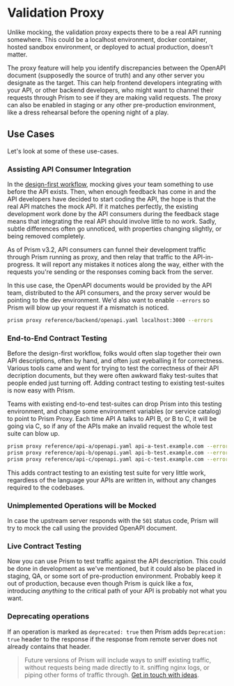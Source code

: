 # Validation Proxy

Unlike mocking, the validation proxy expects there to be a real API running somewhere. This could be a localhost environment, docker container, hosted sandbox environment, or deployed to actual production, doesn't matter.

The proxy feature will help you identify discrepancies between the OpenAPI document (supposedly the source of truth) and any other server you designate as the target. This can help frontend developers integrating with your API, or other backend developers, who might want to channel their requests through Prism to see if they are making valid requests. The proxy can also be enabled in staging or any other pre-production environment, like a dress rehearsal before the opening night of a play.

## Use Cases

Let's look at some of these use-cases.

### Assisting API Consumer Integration

In the [design-first workflow](https://stoplight.io/blog/api-design-first-vs-code-first/), mocking gives your team something to use before the API exists. Then, when enough feedback has come in and the API developers have decided to start coding the API, the hope is that the real API matches the mock API. If it matches perfectly, the existing development work done by the API consumers during the feedback stage means that integrating the real API should involve little to no work. Sadly, subtle differences often go unnoticed, with properties changing slightly, or being removed completely.

As of Prism v3.2, API consumers can funnel their development traffic through Prism running as proxy, and then relay that traffic to the API-in-progress. It will report any mistakes it notices along the way, either with the requests you're sending or the responses coming back from the server.

In this use case, the OpenAPI documents would be provided by the API team, distributed to the API consumers, and the proxy server would be pointing to the dev environment. We'd also want to enable `--errors` so Prism will blow up your request if a mismatch is noticed.

```bash
prism proxy reference/backend/openapi.yaml localhost:3000 --errors
```

### End-to-End Contract Testing

Before the design-first workflow, folks would often slap together their own API descriptions, often by hand, and often just eyeballing it for correctness. Various tools came and went for trying to test the correctness of their API decription documents, but they were often awkward flaky test-suites that people ended just turning off. Adding contract
testing to existing test-suites is now easy with Prism.

Teams with existing end-to-end test-suites can drop Prism into this testing environment, and change some environment variables (or service catalog) to point to Prism Proxy. Each time API A talks to API B, or B to C, it will be going via C, so if any of the APIs make an invalid request the whole test suite can blow up.

```bash
prism proxy reference/api-a/openapi.yaml api-a-test.example.com --errors -p 5000
prism proxy reference/api-b/openapi.yaml api-b-test.example.com --errors -p 5001
prism proxy reference/api-c/openapi.yaml api-c-test.example.com --errors -p 5002
```

This adds contract testing to an existing test suite for very little work, regardless of the language your APIs are written in, without any changes required to the codebases.

### Unimplemented Operations will be Mocked

In case the upstream server responds with the `501` status code, Prism will try to mock the call using the provided OpenAPI document.

### Live Contract Testing

Now you can use Prism to test traffic against the API description. This could be done in development as we've mentioned, but it could also be placed in staging, QA, or some sort of pre-production environment. Probably keep it out of production, because even though Prism is quick like a fox, introducing _anything_ to the critical path of your API is probably not what you want.

### Deprecating operations

If an operation is marked as `deprecated: true` then Prism adds `Deprecation: true` header to the response if the response from remote server does not already contains that header.

<!-- theme:info -->

> Future versions of Prism will include ways to sniff existing traffic, without requests being made directly to it. sniffing nginx logs, or piping other forms of traffic through. [Get in touch with ideas](https://github.com/stoplightio/prism/issues/955).
